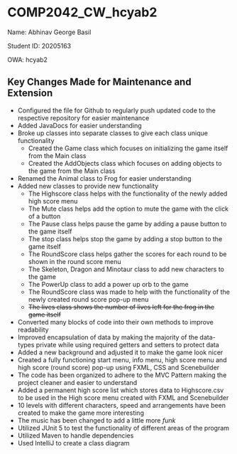 # COMP2042_CW_hcyab2

Name: Abhinav George Basil

Student ID: 20205163

OWA: hcyab2


## Key Changes Made for Maintenance and Extension
- Configured the file for Github to regularly push updated code to the respective repository for easier maintenance
- Added JavaDocs for easier understanding
- Broke up classes into separate classes to give each class unique functionality
    - Created the Game class which focuses on initializing the game itself from the Main class
    - Created the AddObjects class which focuses on adding objects to the game from the Main class
- Renamed the Animal class to Frog for easier understanding
- Added new classes to provide new functionality
    - The Highscore class helps with the functionality of the newly added high score menu
    - The Mute class helps add the option to mute the game with the click of a button
    - The Pause class helps pause the game by adding a pause button to the game itself
    - The stop class helps stop the game by adding a stop button to the game itself
    - The RoundScore class helps gather the scores for each round to be shown in the round score menu
    - The Skeleton, Dragon and Minotaur class to add new characters to the game
    - The PowerUp class to add a power up orb to the game
    - The RoundScore class was made to help with the functionality of the newly created round score pop-up menu
    - ~~The lives class shows the number of lives left for the frog in the game itself~~
- Converted many blocks of code into their own methods to improve readability
- Improved encapsulation of data by making the majority of the data-types private while using required getters and setters to protect data
- Added a new background and adjusted it to make the game look nicer
- Created a fully functioning start menu, info menu, high score menu and high score (round score) pop-up using FXML, CSS and Scenebuilder
- The code has been organized to adhere to the MVC Pattern making the project cleaner and easier to understand
- Added a permanent high score list which stores data to Highscore.csv to be used in the High score menu created with FXML and Scenebuilder
- 10 levels with different characters, speed and arrangements have been created to make the game more interesting
- The music has been changed to add a little more _funk_
- Utilized JUnit 5 to test the functionality of different areas of the program
- Utilized Maven to handle dependencies
- Used IntelliJ to create a class diagram
      